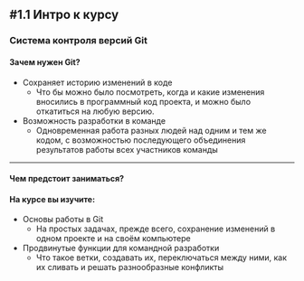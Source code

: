 ## #1.1 Интро к курсу

### Система контроля версий Git

#### Зачем нужен Git?

- Сохраняет историю изменений в коде
  - Что бы можно было посмотреть, когда и какие изменения вносились в программный код проекта, и можно было откатиться на любую версию.
- Возможность разработки в команде
  - Одновременная работа разных людей над одним и тем же кодом, с возможностью последующего объединения результатов работы всех участников команды

------

#### Чем предстоит заниматься?

#### На курсе вы изучите:

- Основы работы в Git
  - На простых задачах, прежде всего, сохранение изменений в одном проекте и на своём компьютере
- Продвинутые функции для командной разработки
  - Что такое ветки, создавать их, переключаться между ними, как их сливать и решать разнообразные конфликты